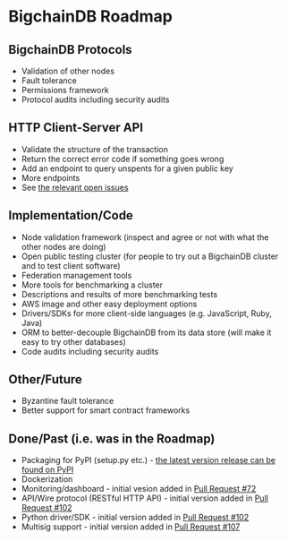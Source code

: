 # BigchainDB Roadmap

## BigchainDB Protocols
* Validation of other nodes
* Fault tolerance
* Permissions framework
* Protocol audits including security audits

## HTTP Client-Server API
* Validate the structure of the transaction
* Return the correct error code if something goes wrong
* Add an endpoint to query unspents for a given public key
* More endpoints
* See [the relevant open issues](https://github.com/bigchaindb/bigchaindb/issues?q=is%3Aissue+is%3Aopen+label%3Arest-api)

## Implementation/Code
* Node validation framework (inspect and agree or not with what the other nodes are doing)
* Open public testing cluster (for people to try out a BigchainDB cluster and to test client software)
* Federation management tools
* More tools for benchmarking a cluster
* Descriptions and results of more benchmarking tests
* AWS image and other easy deployment options
* Drivers/SDKs for more client-side languages (e.g. JavaScript, Ruby, Java)
* ORM to better-decouple BigchainDB from its data store (will make it easy to try other databases)
* Code audits including security audits

## Other/Future
* Byzantine fault tolerance
* Better support for smart contract frameworks

## Done/Past (i.e. was in the Roadmap)
* Packaging for PyPI (setup.py etc.) - [the latest version release can be found on PyPI](https://pypi.python.org/pypi/BigchainDB)
* Dockerization
* Monitoring/dashboard - initial vesion added in [Pull Request #72](https://github.com/bigchaindb/bigchaindb/pull/72)
* API/Wire protocol (RESTful HTTP API) - initial version added in [Pull Request #102](https://github.com/bigchaindb/bigchaindb/pull/102)
* Python driver/SDK - initial version added in [Pull Request #102](https://github.com/bigchaindb/bigchaindb/pull/102)
* Multisig support - initial version added in [Pull Request #107](https://github.com/bigchaindb/bigchaindb/pull/107)
